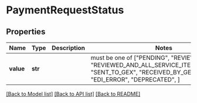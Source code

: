 # PaymentRequestStatus


## Properties
Name | Type | Description | Notes
------------ | ------------- | ------------- | -------------
**value** | **str** |  |  must be one of ["PENDING", "REVIEWED", "REVIEWED_AND_ALL_SERVICE_ITEMS_REJECTED", "SENT_TO_GEX", "RECEIVED_BY_GEX", "PAID", "EDI_ERROR", "DEPRECATED", ]

[[Back to Model list]](../README.md#documentation-for-models) [[Back to API list]](../README.md#documentation-for-api-endpoints) [[Back to README]](../README.md)


